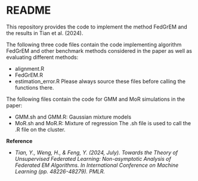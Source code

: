 # README

This repository provides the code to implement the method FedGrEM and the results in Tian et al. (2024). 

The following three code files contain the code implementing algorithm FedGrEM and other benchmark methods considered in the paper as well as evaluating different methods:
- alignment.R
- FedGrEM.R
- estimation_error.R
Please always source these files before calling the functions there.

The following files contain the code for GMM and MoR simulations in the paper:
- GMM.sh and GMM.R: Gaussian mixture models
- MoR.sh and MoR.R: Mixture of regression
The .sh file is used to call the .R file on the cluster. 


**Reference**
- *Tian, Y., Weng, H., & Feng, Y. (2024, July). Towards the Theory of Unsupervised Federated Learning: Non-asymptotic Analysis of Federated EM Algorithms. In International Conference on Machine Learning (pp. 48226-48279). PMLR.*
